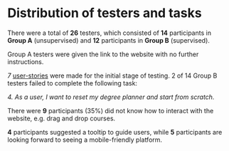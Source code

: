 # Distribution of testers and tasks

There were a total of **26** testers, which consisted of **14** participants in **Group A** (unsupervised) and **12** participants in **Group B** (supervised).

Group A testers were given the link to the website with no further instructions.

*7* [user-stories](Sprint_1/user-story.md) were made for the initial stage of testing. 2 of 14 Group B testers failed to complete the following task:

*4. As a user, I want to reset my degree planner and start from scratch.*

There were **9** participants (35%) did not know how to interact with the website, e.g. drag and drop courses. 

**4** participants suggested a tooltip to guide users, while **5** participants are looking forward to seeing a mobile-friendly platform.
